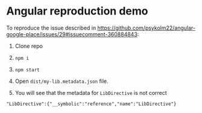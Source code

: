 # Angular reproduction demo

To reproduce the issue described in https://github.com/psykolm22/angular-google-place/issues/29#issuecomment-360884843:

1. Clone repo

2. `npm i`

3. `npm start`

4. Open `dist/my-lib.metadata.json` file.

5. You will see that the metadata for `LibDirective` is not correct

```
"LibDirective":{"__symbolic":"reference","name":"LibDirective"}
```
